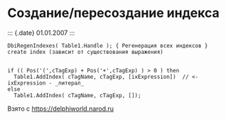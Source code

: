 Создание/пересоздание индекса
=============================

::: {.date}
01.01.2007
:::

    DbiRegenIndexes( Table1.Handle ); { Регенерация всех индексов } 
    create index (зависит от существования выражения)
     
     
    if (( Pos('(',cTagExp) + Pos('+',cTagExp) ) > 0 ) then
      Table1.AddIndex( cTagName, cTagExp, [ixExpression])  // <- ixExpression - _литерал_
    else
      Table1.AddIndex( cTagName, cTagExp, []);

Взято с <https://delphiworld.narod.ru>
